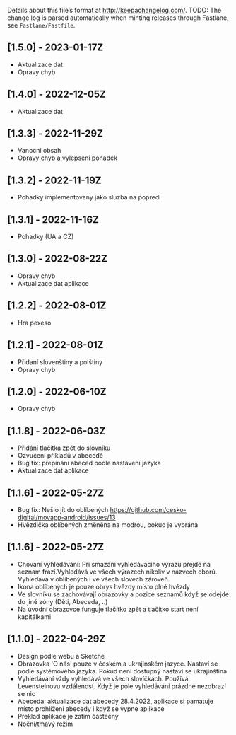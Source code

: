 Details about this file’s format at <http://keepachangelog.com/>. 
TODO: The change log is parsed automatically when minting releases through Fastlane, see `Fastlane/Fastfile`.

## [1.5.0] - 2023-01-17Z
- Aktualizace dat
- Opravy chyb

## [1.4.0] - 2022-12-05Z
- Aktualizace dat

## [1.3.3] - 2022-11-29Z
- Vanocni obsah
- Opravy chyb a vylepseni pohadek

## [1.3.2] - 2022-11-19Z
- Pohadky implementovany jako sluzba na popredi

## [1.3.1] - 2022-11-16Z
- Pohadky (UA a CZ)

## [1.3.0] - 2022-08-22Z
- Opravy chyb
- Aktualizace dat aplikace

## [1.2.2] - 2022-08-01Z
- Hra pexeso

## [1.2.1] - 2022-08-01Z
- Přidaní slovenštiny a polštiny
- Opravy chyb

## [1.2.0] - 2022-06-10Z
- Opravy chyb

## [1.1.8] - 2022-06-03Z
- Přidání tlačítka zpět do slovníku
- Ozvučení příkladů v abecedě
- Bug fix: přepínání abeced podle nastavení jazyka
- Aktualizace dat aplikace

## [1.1.6] - 2022-05-27Z
- Bug fix: Nešlo jít do oblíbených https://github.com/cesko-digital/movapp-android/issues/13
- Hvězdička oblíbených změněna na modrou, pokud je vybrána 

## [1.1.6] - 2022-05-27Z

- Chování vyhledávání: Při smazání vyhlédávacího výrazu přejde na seznam frází.Vyhledává ve všech výrazech nikoliv v názvech oborů. Vyhledává v oblíbených i ve všech slovech zároveň.
- Ikona oblíbených je pouze obrys hvězdy místo plné hvězdy
- Ve slovníku se zachovávají obrazovky a pozice seznamů když se odejde do jiné zóny (Děti, Abeceda, ..)
- Na úvodní obrazovce funguje tlačítko zpět a tlačítko start není kapitálkami

## [1.1.0] - 2022-04-29Z

- Design podle webu a Sketche
- Obrazovka 'O nás' pouze v českém a ukrajinském jazyce. Nastaví se podle systémového jazyka. Pokud není dostupný nastaví se ukrajinština
- Vyhledávání vždy vyhledává ve všech slovíčkách. Používá Levensteinovu vzdálenost. Když je pole vyhledávání prázdné nezobrazí se nic
- Abeceda: aktualizace dat abecedy 28.4.2022, aplikace si pamatuje místo prohlížení abecedy i když se vypne aplikace
- Překlad aplikace je zatím částečný
- Noční/tmavý režim
